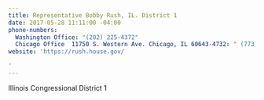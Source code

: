 ```yaml
---
title: Representative Bobby Rush, IL. District 1
date: 2017-05-28 11:11:00 -04:00
phone-numbers:
  Washington Office: "(202) 225-4372"
  Chicago Office  11750 S. Western Ave. Chicago, IL 60643-4732: " (773) 779-2400 "
website: 'https://rush.house.gov/

'
---
```


Illinois Congressional District 1

